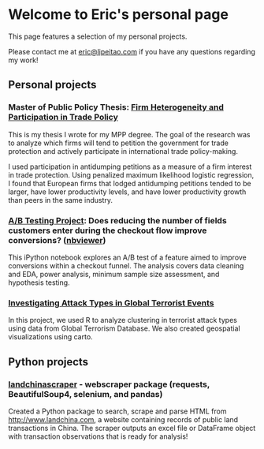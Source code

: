 # Welcome to Eric's personal page
This page features a selection of my personal projects.

Please contact me at <eric@lipeitao.com> if you have any questions regarding my work!

## Personal projects

### Master of Public Policy Thesis: [Firm Heterogeneity and Participation in Trade Policy](https://repository.library.georgetown.edu/handle/10822/1043955)

This is my thesis I wrote for my MPP degree. The goal of the research was to analyze which firms will tend to petition the government for trade protection and actively participate in international trade policy-making.

I used participation in antidumping petitions as a measure of a firm interest in trade protection.  Using penalized maximum likelihood logistic regression, I found  that European firms that lodged antidumping petitions tended to be larger, have lower productivity levels, and have lower productivity growth than peers in the same industry.

### [A/B Testing Project](https://github.com/liptao/A-B-Testing-Project): Does reducing the number of fields customers enter during the checkout flow improve conversions? ([nbviewer](https://nbviewer.jupyter.org/github/liptao/A-B-Testing-Project/blob/master/AB%20Test%20Notebook.ipynb))
This iPython notebook explores an A/B test of a feature aimed to improve conversions within a checkout funnel. The analysis covers data cleaning and EDA, power analysis, minimum sample size assessment, and hypothesis testing.

### [Investigating Attack Types in Global Terrorist Events](https://github.com/liptao/global-terrorism)

In this project, we used R to analyze clustering in terrorist attack types using data from Global Terrorism Database. We also created geospatial visualizations using carto.

## Python projects

### [landchinascraper](https://github.com/liptao/landchinascraper) - webscraper package (requests, BeautifulSoup4, selenium, and pandas)
Created a Python package to search, scrape and parse HTML from http://www.landchina.com, a website containing records of public land transactions in China. The scraper outputs an excel file or DataFrame object with transaction observations that is ready for analysis!
